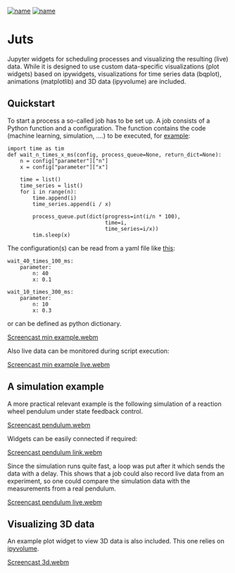 [![name](https://img.shields.io/pypi/v/juts?label=pypi%20package)](https://pypi.org/project/juts)
[![name](https://img.shields.io/pypi/dm/juts)](https://pypi.org/project/juts)

# Juts

Jupyter widgets for scheduling processes and visualizing the resulting
(live) data. While it is designed to use custom data-specific visualizations
(plot widgets) based on ipywidgets, visualizations for time series data
(bqplot), animations (matplotlib) and 3D data (ipyvolume) are included.

## Quickstart

To start a process a so-called job has to be set up. A job consists of a Python
function and a configuration. The function contains the code (machine learning,
simulation, ....) to be executed,
for [example](juts/examples/minimal_example.ipynb):

```
import time as tim
def wait_n_times_x_ms(config, process_queue=None, return_dict=None):
    n = config["parameter"]["n"]
    x = config["parameter"]["x"]
    
    time = list()
    time_series = list()
    for i in range(n):
        time.append(i)
        time_series.append(i / x)
        
        process_queue.put(dict(progress=int(i/n * 100),
                               time=i,
                               time_series=i/x))
        tim.sleep(x)
```

The configuration(s) can be read from a yaml file like [this](juts/examples/wait_n_times_x_ms.yml):

```
wait_40_times_100_ms:
    parameter:
        n: 40
        x: 0.1
        
wait_10_times_300_ms:
    parameter:
        n: 10
        x: 0.3
```

or can be defined as python dictionary.

[Screencast min example.webm](https://github.com/riemarc/juts/assets/18379817/0fa83a34-cefd-4f1e-99e9-49642ab31963)

Also live data can be monitored during script execution:

[Screencast min example live.webm](https://github.com/riemarc/juts/assets/18379817/99211beb-424d-4841-bc71-953307306967)


## A simulation example

A more practical relevant example is the following simulation of a reaction
wheel pendulum under state feedback control.

[Screencast pendulum.webm](https://github.com/riemarc/juts/assets/18379817/3e8c9edc-12aa-496f-ba14-4c0adc677900)

Widgets can be easily connected if required:

[Screencast pendulum link.webm](https://github.com/riemarc/juts/assets/18379817/cb8567b2-4ec8-4d9c-9f09-1cb466accbb7)

Since the simulation runs quite
fast, a loop was put after it which sends the data with a delay. This shows that
a job could also record live data from an experiment, so one could compare the
simulation data with the measurements from a real pendulum.

[Screencast pendulum live.webm](https://github.com/riemarc/juts/assets/18379817/f8759a47-58ba-43f3-8196-8e319ea82b65)


## Visualizing 3D data

An example plot widget to view 3D data is also included.
This one relies on [ipyvolume](https://github.com/widgetti/ipyvolume).

[Screencast 3d.webm](https://github.com/riemarc/juts/assets/18379817/637269ed-9e42-4dce-8054-e64aafbd48ca)
